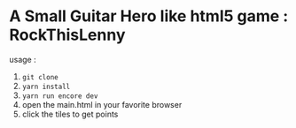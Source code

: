 # A Small Guitar Hero like html5 game : RockThisLenny

usage : 
1. `git clone`
2. `yarn install`
3. `yarn run encore dev`
4. open the main.html in your favorite browser
5. click the tiles to get points

